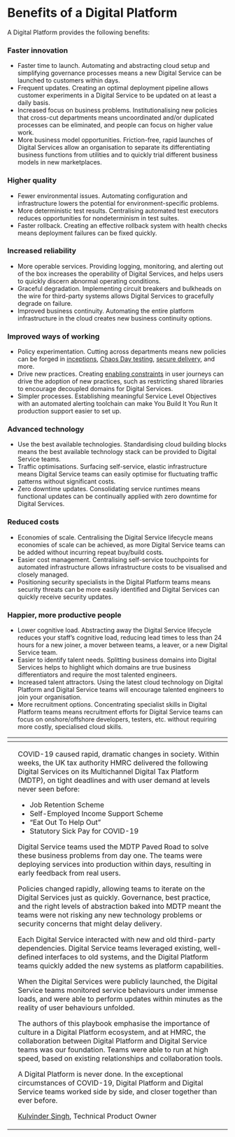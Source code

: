 # Benefits of a Digital Platform

A Digital Platform provides the following benefits:

### Faster innovation

* Faster time to launch. Automating and abstracting cloud setup and simplifying governance processes means a new Digital Service can be launched to customers within days.
* Frequent updates. Creating an optimal deployment pipeline allows customer experiments in a Digital Service to be updated on at least a daily basis.
* Increased focus on business problems. Institutionalising new policies that cross-cut departments means uncoordinated and/or duplicated processes can be eliminated, and people can focus on higher value work.
* More business model opportunities. Friction-free, rapid launches of Digital Services allow an organisation to separate its differentiating business functions from utilities and to quickly trial different business models in new marketplaces.

### Higher quality

* Fewer environmental issues. Automating configuration and infrastructure lowers the potential for environment-specific problems.
* More deterministic test results. Centralising automated test executors reduces opportunities for nondeterminism in test suites.
* Faster rollback. Creating an effective rollback system with health checks means deployment failures can be fixed quickly.

### Increased reliability

* More operable services. Providing logging, monitoring, and alerting out of the box increases the operability of Digital Services, and helps users to quickly discern abnormal operating conditions.
* Graceful degradation. Implementing circuit breakers and bulkheads on the wire for third-party systems allows Digital Services to gracefully degrade on failure.
* Improved business continuity. Automating the entire platform infrastructure in the cloud creates new business continuity options.

### Improved ways of working

* Policy experimentation. Cutting across departments means new policies can be forged in [inceptions](https://inception.playbook.ee/), [Chaos Day testing](https://chaos-day.playbook.ee/), [secure delivery](https://secure-delivery.playbook.ee/), and more. 
* Drive new practices. Creating [enabling constraints](https://theitriskmanager.com/2018/12/09/constraints-that-enable/) in user journeys can drive the adoption of new practices, such as restricting shared libraries to encourage decoupled domains for Digital Services.
* Simpler processes. Establishing meaningful Service Level Objectives with an automated alerting toolchain can make You Build It You Run It production support easier to set up.

### Advanced technology

* Use the best available technologies. Standardising cloud building blocks means the best available technology stack can be provided to Digital Service teams.
* Traffic optimisations. Surfacing self-service, elastic infrastructure means Digital Service teams can easily optimise for fluctuating traffic patterns without significant costs.
* Zero downtime updates. Consolidating service runtimes means functional updates can be continually applied with zero downtime for Digital Services.

### Reduced costs

* Economies of scale. Centralising the Digital Service lifecycle means economies of scale can be achieved, as more Digital Service teams can be added without incurring repeat buy/build costs.
* Easier cost management. Centralising self-service touchpoints for automated infrastructure allows infrastructure costs to be visualised and closely managed. 
* Positioning security specialists in the Digital Platform teams means security threats can be more easily identified and Digital Services can quickly receive security updates. 

### Happier, more productive people

* Lower cognitive load. Abstracting away the Digital Service lifecycle reduces your staff’s cognitive load, reducing lead times to less than 24 hours for a new joiner, a mover between teams, a leaver, or a new Digital Service team.
* Easier to identify talent needs. Splitting business domains into Digital Services helps to highlight which domains are true business differentiators and require the most talented engineers.
* Increased talent attractors. Using the latest cloud technology on Digital Platform and Digital Service teams will encourage talented engineers to join your organisation.
* More recruitment options. Concentrating specialist skills in Digital Platform teams means recruitment efforts for Digital Service teams can focus on onshore/offshore developers, testers, etc. without requiring more costly, specialised cloud skills.

<table>
  <thead>
    <tr>
      <th style="text-align:left"></th>
      <th style="text-align:left"></th>
    </tr>
  </thead>
  <tbody>
    <tr>
      <td style="text-align:left">
        <p></p>
        <p>
          <img src="https://lh5.googleusercontent.com/E5qGxBAl5SA6h3g6VFs7A7A7VxLepQC6UOL5iqQIbilURi2IFVBekS9zadAzltsAXjSlrOtUGE21QXRvAXvlQxggeo5GcpV_mn3Sl2HL7ZIEj5t68obp5FYJtY0g0OVKTgT9hKq2"
          alt/>
        </p>
      </td>
      <td style="text-align:left">
        <p>COVID-19 caused rapid, dramatic changes in society. Within weeks, the
          UK tax authority HMRC delivered the following Digital Services on its Multichannel
          Digital Tax Platform (MDTP), on tight deadlines and with user demand at
          levels never seen before:</p>
        <p></p>
        <ul>
          <li>Job Retention Scheme</li>
          <li>Self-Employed Income Support Scheme</li>
          <li>&#x201C;Eat Out To Help Out&#x201D;</li>
          <li>Statutory Sick Pay for COVID-19</li>
        </ul>
        <p>Digital Service teams used the MDTP Paved Road to solve these business
          problems from day one. The teams were deploying services into production
          within days, resulting in early feedback from real users.</p>
        <p></p>
        <p>Policies changed rapidly, allowing teams to iterate on the Digital Services
          just as quickly. Governance, best practice, and the right levels of abstraction
          baked into MDTP meant the teams were not risking any new technology problems
          or security concerns that might delay delivery.</p>
        <p></p>
        <p>Each Digital Service interacted with new and old third-party dependencies.
          Digital Service teams leveraged existing, well-defined interfaces to old
          systems, and the Digital Platform teams quickly added the new systems as
          platform capabilities.</p>
        <p></p>
        <p>When the Digital Services were publicly launched, the Digital Service
          teams monitored service behaviours under immense loads, and were able to
          perform updates within minutes as the reality of user behaviours unfolded.</p>
        <p></p>
        <p>The authors of this playbook emphasise the importance of culture in a
          Digital Platform ecosystem, and at HMRC, the collaboration between Digital
          Platform and Digital Service teams was our foundation. Teams were able
          to run at high speed, based on existing relationships and collaboration
          tools.</p>
        <p></p>
        <p>A Digital Platform is never done. In the exceptional circumstances of
          COVID-19, Digital Platform and Digital Service teams worked side by side,
          and closer together than ever before.</p>
        <p></p>
        <p> <a href="https://www.linkedin.com/in/kulvinder-singh-86358a/">Kulvinder Singh</a>,
          Technical Product Owner</p>
      </td>
    </tr>
  </tbody>
</table>

